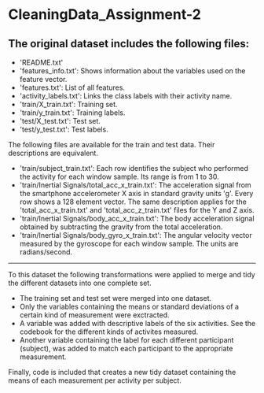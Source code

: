 # CleaningData_Assignment-2

The original dataset includes the following files:
---
- 'README.txt'
- 'features_info.txt': Shows information about the variables used on the feature vector.
- 'features.txt': List of all features.
- 'activity_labels.txt': Links the class labels with their activity name.
- 'train/X_train.txt': Training set.
- 'train/y_train.txt': Training labels.
- 'test/X_test.txt': Test set.
- 'test/y_test.txt': Test labels.

The following files are available for the train and test data. Their descriptions are equivalent. 
- 'train/subject_train.txt': Each row identifies the subject who performed the activity for each window sample. Its range is from 1 to 30. 
- 'train/Inertial Signals/total_acc_x_train.txt': The acceleration signal from the smartphone accelerometer X axis in standard gravity units 'g'. Every row shows a 128 element vector. The same description applies for the 'total_acc_x_train.txt' and 'total_acc_z_train.txt' files for the Y and Z axis. 
- 'train/Inertial Signals/body_acc_x_train.txt': The body acceleration signal obtained by subtracting the gravity from the total acceleration. 
- 'train/Inertial Signals/body_gyro_x_train.txt': The angular velocity vector measured by the gyroscope for each window sample. The units are radians/second. 

---

To this dataset the following transformations were applied to merge and tidy the different datasets into one complete set.

- The training set and test set were merged into one dataset.
- Only the variables containing the means or standard deviations of a certain kind of measurement were exctracted.
- A variable was added with descriptive labels of the six activities. See the codebook for the different kinds of activites measured.
- Another variable containing the label for each different participant (subject), was added to match each participant to the appropriate measurement. 

Finally, code is included that creates a new tidy dataset containing the means of each measurement per activity per subject.
